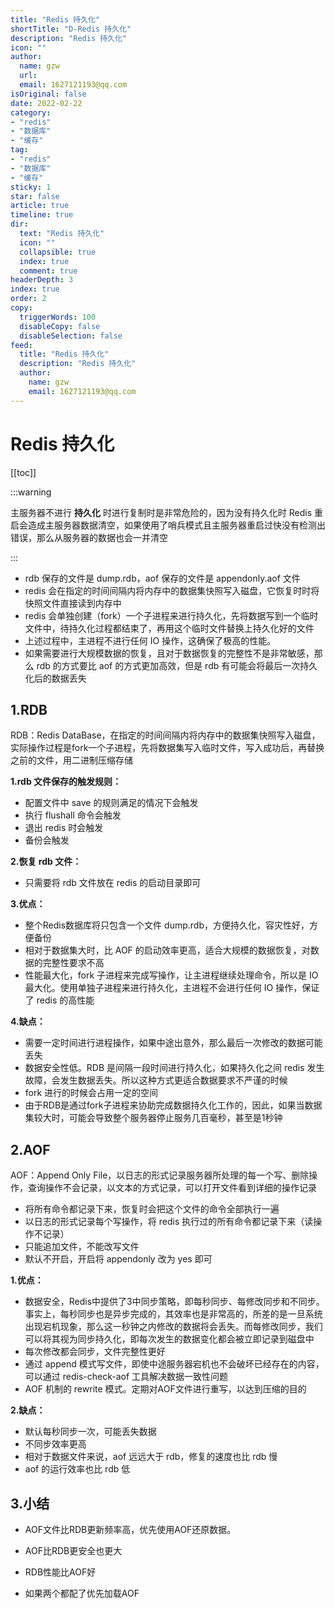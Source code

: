 ```yaml
---
title: "Redis 持久化"
shortTitle: "D-Redis 持久化"
description: "Redis 持久化"
icon: ""
author: 
  name: gzw
  url: 
  email: 1627121193@qq.com
isOriginal: false
date: 2022-02-22
category: 
- "redis"
- "数据库"
- "缓存"
tag:
- "redis"
- "数据库"
- "缓存"
sticky: 1
star: false
article: true
timeline: true
dir:
  text: "Redis 持久化"
  icon: ""
  collapsible: true
  index: true
  comment: true
headerDepth: 3
index: true
order: 2
copy:
  triggerWords: 100
  disableCopy: false
  disableSelection: false
feed:
  title: "Redis 持久化"
  description: "Redis 持久化"
  author:
    name: gzw
    email: 1627121193@qq.com
---
```






# Redis 持久化

[[toc]]

:::warning

主服务器不进行 **持久化** 时进行复制时是非常危险的，因为没有持久化时 Redis 重启会造成主服务器数据清空，如果使用了哨兵模式且主服务器重启过快没有检测出错误，那么从服务器的数据也会一并清空

:::

- rdb 保存的文件是 dump.rdb，aof 保存的文件是 appendonly.aof 文件
- redis 会在指定的时间间隔内将内存中的数据集快照写入磁盘，它恢复时时将快照文件直接读到内存中
- redis 会单独创建（fork）一个子进程来进行持久化，先将数据写到一个临时文件中，待持久化过程都结束了，再用这个临时文件替换上持久化好的文件
- 上述过程中，主进程不进行任何 IO 操作，这确保了极高的性能。
- 如果需要进行大规模数据的恢复，且对于数据恢复的完整性不是非常敏感，那么 rdb 的方式要比 aof 的方式更加高效，但是 rdb 有可能会将最后一次持久化后的数据丢失



## 1.RDB

RDB：Redis DataBase，在指定的时间间隔内将内存中的数据集快照写入磁盘，实际操作过程是fork一个子进程，先将数据集写入临时文件，写入成功后，再替换之前的文件，用二进制压缩存储

**1.rdb 文件保存的触发规则：**

- 配置文件中 save 的规则满足的情况下会触发
- 执行 flushall 命令会触发 
- 退出 redis 时会触发
- 备份会触发

**2.恢复 rdb 文件：**

- 只需要将 rdb 文件放在 redis 的启动目录即可

**3.优点：**

- 整个Redis数据库将只包含一个文件 dump.rdb，方便持久化，容灾性好，方便备份
- 相对于数据集大时，比 AOF 的启动效率更高，适合大规模的数据恢复，对数据的完整性要求不高
- 性能最大化，fork 子进程来完成写操作，让主进程继续处理命令，所以是 IO 最大化。使用单独子进程来进行持久化，主进程不会进行任何 IO 操作，保证了 redis 的高性能

**4.缺点：**

- 需要一定时间进行进程操作，如果中途出意外，那么最后一次修改的数据可能丢失
- 数据安全性低。RDB 是间隔一段时间进行持久化，如果持久化之间 redis 发生故障，会发生数据丢失。所以这种方式更适合数据要求不严谨的时候
- fork 进行的时候会占用一定的空间
- 由于RDB是通过fork子进程来协助完成数据持久化工作的，因此，如果当数据集较大时，可能会导致整个服务器停止服务几百毫秒，甚至是1秒钟







## 2.AOF

AOF：Append Only File，以日志的形式记录服务器所处理的每一个写、删除操作，查询操作不会记录，以文本的方式记录，可以打开文件看到详细的操作记录

- 将所有命令都记录下来，恢复时会把这个文件的命令全部执行一遍
- 以日志的形式记录每个写操作，将 redis 执行过的所有命令都记录下来（读操作不记录）
- 只能追加文件，不能改写文件
- 默认不开启，开启将 appendonly 改为 yes 即可

**1.优点：**

- 数据安全，Redis中提供了3中同步策略，即每秒同步、每修改同步和不同步。事实上，每秒同步也是异步完成的，其效率也是非常高的，所差的是一旦系统出现宕机现象，那么这一秒钟之内修改的数据将会丢失。而每修改同步，我们可以将其视为同步持久化，即每次发生的数据变化都会被立即记录到磁盘中
- 每次修改都会同步，文件完整性更好
- 通过 append 模式写文件，即使中途服务器宕机也不会破坏已经存在的内容，可以通过 redis-check-aof 工具解决数据一致性问题
- AOF 机制的 rewrite 模式。定期对AOF文件进行重写，以达到压缩的目的

**2.缺点：**

- 默认每秒同步一次，可能丢失数据
- 不同步效率更高
- 相对于数据文件来说，aof 远远大于 rdb，修复的速度也比 rdb 慢
- aof 的运行效率也比 rdb 低



## 3.小结

- AOF文件比RDB更新频率高，优先使用AOF还原数据。

- AOF比RDB更安全也更大

- RDB性能比AOF好

- 如果两个都配了优先加载AOF